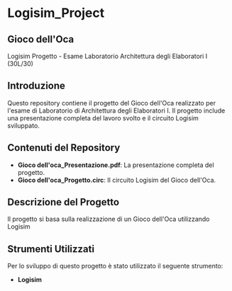 # Logisim_Project

## Gioco dell'Oca

Logisim Progetto - Esame Laboratorio Architettura degli Elaboratori I (30L/30)

## Introduzione

Questo repository contiene il progetto del Gioco dell'Oca realizzato per l'esame di Laboratorio di Architettura degli Elaboratori I. Il progetto include una presentazione completa del lavoro svolto e il circuito Logisim sviluppato.

## Contenuti del Repository

- **Gioco dell'oca_Presentazione.pdf**: La presentazione completa del progetto.
- **Gioco dell'oca_Progetto.circ**: Il circuito Logisim del Gioco dell'Oca.

## Descrizione del Progetto

Il progetto si basa sulla realizzazione di un Gioco dell'Oca utilizzando Logisim
## Strumenti Utilizzati

Per lo sviluppo di questo progetto è stato utilizzato il seguente strumento:

- **Logisim**
